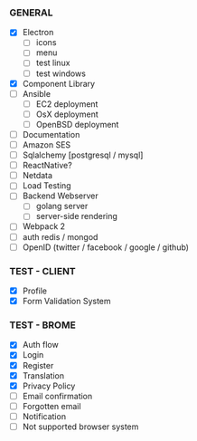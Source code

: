 ### GENERAL

- [x] Electron
  - [ ] icons
  - [ ] menu
  - [ ] test linux
  - [ ] test windows
- [x] Component Library
- [ ] Ansible
    - [ ] EC2 deployment
    - [ ] OsX deployment
    - [ ] OpenBSD deployment
- [ ] Documentation
- [ ] Amazon SES
- [ ] Sqlalchemy [postgresql / mysql]
- [ ] ReactNative?
- [ ] Netdata
- [ ] Load Testing
- [ ] Backend Webserver 
    - [ ] golang server
    - [ ] server-side rendering
- [ ] Webpack 2
- [ ] auth redis / mongod
- [ ] OpenID (twitter / facebook / google / github)

### TEST - CLIENT

- [x] Profile
- [x] Form Validation System

### TEST - BROME

- [x] Auth flow
- [x] Login
- [x] Register
- [x] Translation
- [x] Privacy Policy
- [ ] Email confirmation
- [ ] Forgotten email
- [ ] Notification
- [ ] Not supported browser system
